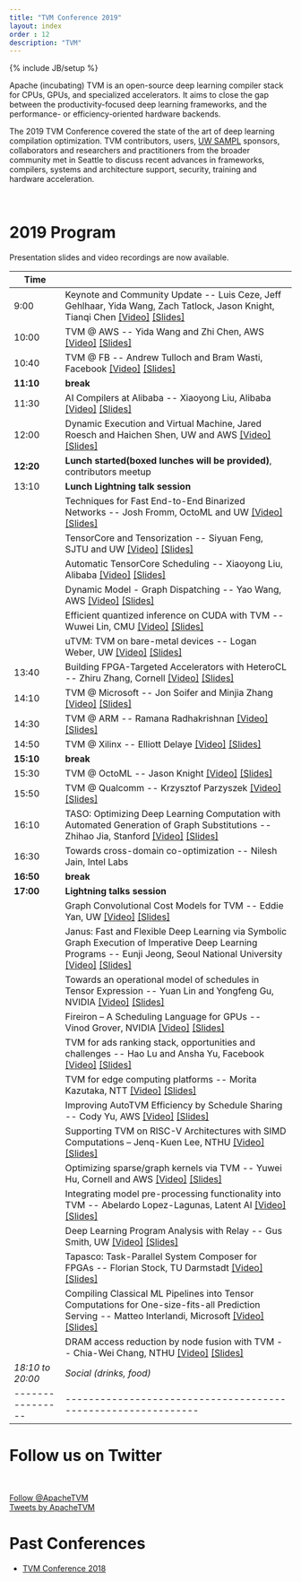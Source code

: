 ```yaml
---
title: "TVM Conference 2019"
layout: index
order : 12
description: "TVM"
---
```

{% include JB/setup %}

Apache (incubating) TVM is an open-source deep learning compiler stack for CPUs, GPUs, and specialized accelerators. It
aims to close the gap between the productivity-focused deep learning frameworks, and the performance- or
efficiency-oriented hardware backends.

The 2019 TVM Conference covered the state of the art of deep learning compilation optimization. TVM
contributors, users, [UW SAMPL](http://sampl.ai) sponsors, collaborators and researchers and practitioners
from the broader community met in Seattle to discuss recent advances in frameworks, compilers, systems and
architecture support, security, training and hardware acceleration.

<br>

# 2019 Program

Presentation slides and video recordings are now available.

| Time           |                                                            |
|----------------|-------------------------------------------------------------|
| 9:00  | Keynote and Community Update -- Luis Ceze, Jeff Gehlhaar, Yida Wang, Zach Tatlock, Jason Knight, Tianqi Chen [[Video]](https://youtu.be/npqO0hVXZwU?list=PLTPQEx-31JXjA2ZmvYT5s0RqDXFXTSjyL&t=1)  [[Slides]](slides/2019/tvmconf-keynote-dec19.pdf)|
| 10:00 | TVM @ AWS -- Yida Wang and Zhi Chen, AWS [[Video]](https://youtu.be/npqO0hVXZwU?list=PLTPQEx-31JXjA2ZmvYT5s0RqDXFXTSjyL&t=3542) [[Slides]](slides/2019/Yida-Wang-Zhi-Chen-AWS.pdf)|
| 10:40 | TVM @ FB -- Andrew Tulloch and Bram Wasti, Facebook [[Video]](https://youtu.be/npqO0hVXZwU?list=PLTPQEx-31JXjA2ZmvYT5s0RqDXFXTSjyL&t=5861) [[Slides]](slides/2019/Andrew-Tulloch-Bram-Wasti-FB.pdf)|
| **11:10** | **break** |
| 11:30  | AI Compilers at Alibaba -- Xiaoyong Liu, Alibaba [[Video]](https://youtu.be/EMSLbMfAJ8U?list=PLTPQEx-31JXjA2ZmvYT5s0RqDXFXTSjyL&t=24) [[Slides]](slides/2019/Xiaoyong-Liu-Alibaba.pdf)||
| 12:00  | Dynamic Execution and Virtual Machine, Jared Roesch and Haichen Shen, UW and AWS [[Video]](https://youtu.be/EMSLbMfAJ8U?list=PLTPQEx-31JXjA2ZmvYT5s0RqDXFXTSjyL&t=1798) [[Slides]](slides/2019/Jared-Roesch-Haichen-Shen-RelayVM.pdf) |
| **12:20**  | **Lunch started(boxed lunches will be provided)**, contributors meetup |
| 13:10  | **Lunch Lightning talk session** |
|        | Techniques for Fast End-to-End Binarized Networks -- Josh Fromm, OctoML and UW [[Video]](https://youtu.be/WDo-k0syZi4?list=PLTPQEx-31JXjA2ZmvYT5s0RqDXFXTSjyL&t=9) [[Slides]](slides/2019/L01-Josh-Fromm.pdf) |
|        | TensorCore and Tensorization -- Siyuan Feng, SJTU and UW [[Video]](https://youtu.be/WDo-k0syZi4?list=PLTPQEx-31JXjA2ZmvYT5s0RqDXFXTSjyL&t=361) [[Slides]](slides/2019/L02-Siyuan-Feng.pdf) ||
|        | Automatic TensorCore Scheduling -- Xiaoyong Liu, Alibaba [[Video]](https://youtu.be/WDo-k0syZi4?list=PLTPQEx-31JXjA2ZmvYT5s0RqDXFXTSjyL&t=625) [[Slides]](slides/2019/L03-Xiaoyong-Liu.pdf) ||
|        | Dynamic Model - Graph Dispatching -- Yao Wang, AWS [[Video]](https://youtu.be/WDo-k0syZi4?list=PLTPQEx-31JXjA2ZmvYT5s0RqDXFXTSjyL&t=911) [[Slides]](slides/2019/L04-Yao-Wang.pdf) ||
|        | Efficient quantized inference on CUDA with TVM -- Wuwei Lin, CMU [[Video]](https://youtu.be/WDo-k0syZi4?list=PLTPQEx-31JXjA2ZmvYT5s0RqDXFXTSjyL&t=1186) [[Slides]](slides/2019/L05-Wuwei-Lin.pdf) ||
|        | uTVM: TVM on bare-metal devices  -- Logan Weber, UW [[Video]](https://youtu.be/WDo-k0syZi4?list=PLTPQEx-31JXjA2ZmvYT5s0RqDXFXTSjyL&t=1479) [[Slides]](slides/2019/L06-Logan-Weber.pdf) ||
| 13:40 | Building FPGA-Targeted Accelerators with HeteroCL -- Zhiru Zhang, Cornell [[Video]](https://youtu.be/WDo-k0syZi4?list=PLTPQEx-31JXjA2ZmvYT5s0RqDXFXTSjyL&t=1762) [[Slides]](slides/2019/Zhiru-Zhang-HetroCL.pdf)|
| 14:10 | TVM @ Microsoft -- Jon Soifer and Minjia Zhang [[Video]](https://youtu.be/WDo-k0syZi4?list=PLTPQEx-31JXjA2ZmvYT5s0RqDXFXTSjyL&t=3547)  [[Slides]](slides/2019/Jon-Soifer-Minjia-Zhang-Microsoft.pdf)|
| 14:30 | TVM @ ARM  -- Ramana Radhakrishnan [[Video]](https://youtu.be/WDo-k0syZi4?list=PLTPQEx-31JXjA2ZmvYT5s0RqDXFXTSjyL&t=4478) [[Slides]](slides/2019/Ramana-Radhakrishnan-ARM.pdf)|
| 14:50 | TVM @ Xilinx -- Elliott Delaye [[Video]](https://youtu.be/WDo-k0syZi4?list=PLTPQEx-31JXjA2ZmvYT5s0RqDXFXTSjyL&t=5856) [[Slides]](slides/2019/Elliott-Delaye-Xilinx.pdf)|
| **15:10** | **break** |
| 15:30 | TVM @ OctoML -- Jason Knight [[Video]](https://youtu.be/DoKeicm1hH0?list=PLTPQEx-31JXjA2ZmvYT5s0RqDXFXTSjyL&t=728) [[Slides]](slides/2019/Jason-Knight-OctoML.pdf)|
| 15:50 | TVM @ Qualcomm  -- Krzysztof Parzyszek [[Video]](https://youtu.be/DoKeicm1hH0?list=PLTPQEx-31JXjA2ZmvYT5s0RqDXFXTSjyL&t=1705) [[Slides]](slides/2019/Krzysztof-Parzyszek-Qualcomm.pdf)|
| 16:10 |  TASO: Optimizing Deep Learning Computation with Automated Generation of Graph Substitutions -- Zhihao Jia, Stanford [[Video]](https://youtu.be/DoKeicm1hH0?list=PLTPQEx-31JXjA2ZmvYT5s0RqDXFXTSjyL&t=3000) [[Slides]](slides/2019/Zhihao-Jia-TASO.pdf)|
| 16:30 | Towards cross-domain co-optimization -- Nilesh Jain, Intel Labs |
| **16:50** | **break** |
| **17:00** | **Lightning talks session** |
|       | Graph Convolutional Cost Models for TVM -- Eddie Yan, UW [[Video]](https://youtu.be/7-EaUUC6QZs?list=PLTPQEx-31JXjA2ZmvYT5s0RqDXFXTSjyL&t=58) [[Slides]](slides/2019/E01-Eddie-Yan.pdf)|
|       | Janus: Fast and Flexible Deep Learning via Symbolic Graph Execution of Imperative Deep Learning Programs -- Eunji Jeong, Seoul National University [[Video]](https://youtu.be/7-EaUUC6QZs?list=PLTPQEx-31JXjA2ZmvYT5s0RqDXFXTSjyL&t=327) [[Slides]](slides/2019/E02-Eunji-Jeong.pdf)|
|       | Towards an operational model of schedules in Tensor Expression -- Yuan Lin and Yongfeng Gu, NVIDIA [[Video]](https://youtu.be/7-EaUUC6QZs?list=PLTPQEx-31JXjA2ZmvYT5s0RqDXFXTSjyL&t=610) [[Slides]](slides/2019/E03-Yuan-Lin-Yongfeng-Gu.pdf)|
|       | Fireiron – A Scheduling Language for GPUs -- Vinod Grover, NVIDIA [[Video]](https://youtu.be/7-EaUUC6QZs?list=PLTPQEx-31JXjA2ZmvYT5s0RqDXFXTSjyL&t=912) [[Slides]](slides/2019/E04-Vinod-Grover.pdf)||
|       | TVM for ads ranking stack, opportunities and challenges -- Hao Lu and Ansha Yu, Facebook [[Video]](https://youtu.be/7-EaUUC6QZs?list=PLTPQEx-31JXjA2ZmvYT5s0RqDXFXTSjyL&t=1243) [[Slides]](slides/2019/E05-Hao-Lu-Ansha-Yu.pdf)||
|       | TVM for edge computing platforms --  Morita Kazutaka, NTT  [[Video]](https://youtu.be/7-EaUUC6QZs?list=PLTPQEx-31JXjA2ZmvYT5s0RqDXFXTSjyL&t=1553) [[Slides]](slides/2019/E06-Kazutaka-Morita.pdf)||
|       | Improving AutoTVM Efficiency by Schedule Sharing -- Cody Yu, AWS [[Video]](https://youtu.be/7-EaUUC6QZs?list=PLTPQEx-31JXjA2ZmvYT5s0RqDXFXTSjyL&t=1822) [[Slides]](slides/2019/E07-Cody-Yu.pdf)||
|       | Supporting TVM on RISC-V Architectures with SIMD  Computations – Jenq-Kuen Lee, NTHU [[Video]](https://youtu.be/7-EaUUC6QZs?list=PLTPQEx-31JXjA2ZmvYT5s0RqDXFXTSjyL&t=2067) [[Slides]](slides/2019/E08-Jenq-Kuen-Lee.pdf)||
|       | Optimizing sparse/graph kernels via TVM -- Yuwei Hu, Cornell and AWS [[Video]](https://youtu.be/7-EaUUC6QZs?list=PLTPQEx-31JXjA2ZmvYT5s0RqDXFXTSjyL&t=2453)  [[Slides]](slides/2019/E09-Yuwei-Hu.pdf)||
|       | Integrating model pre-processing functionality into TVM -- Abelardo Lopez-Lagunas, Latent AI [[Video]](https://youtu.be/7-EaUUC6QZs?list=PLTPQEx-31JXjA2ZmvYT5s0RqDXFXTSjyL&t=2731)  [[Slides]](slides/2019/E10-Abelardo-Lopez-Lagunas.pdf)||
|       | Deep Learning Program Analysis with Relay -- Gus Smith, UW [[Video]](https://youtu.be/7-EaUUC6QZs?list=PLTPQEx-31JXjA2ZmvYT5s0RqDXFXTSjyL&t=3042) [[Slides]](slides/2019/E11-Gus-Smith.pdf)||
|       | Tapasco: Task-Parallel System Composer for FPGAs -- Florian Stock, TU Darmstadt [[Video]](https://youtu.be/7-EaUUC6QZs?list=PLTPQEx-31JXjA2ZmvYT5s0RqDXFXTSjyL&t=3350) [[Slides]](slides/2019/E12-Florian-Stock.pdf)||
|       | Compiling Classical ML Pipelines into Tensor Computations for One-size-fits-all Prediction Serving -- Matteo Interlandi, Microsoft [[Video]](https://youtu.be/7-EaUUC6QZs?list=PLTPQEx-31JXjA2ZmvYT5s0RqDXFXTSjyL&t=3817) [[Slides]](slides/2019/E13-Matteo-Interlandi.pdf)||
|       | DRAM access reduction by node fusion with TVM -- Chia-Wei Chang, NTHU [[Video]](https://youtu.be/7-EaUUC6QZs?list=PLTPQEx-31JXjA2ZmvYT5s0RqDXFXTSjyL&t=4163) [[Slides]](slides/2019/E14-Chia-Wei-Chang.pdf)||
| *18:10 to 20:00* | *Social (drinks, food)* |
|----------------|-------------------------------------------------------------|


# Follow us on Twitter

<br>

<a href="https://twitter.com/ApacheTVM?ref_src=twsrc%5Etfw" class="twitter-follow-button" data-show-count="false">Follow @ApacheTVM</a><script async src="https://platform.twitter.com/widgets.js" charset="utf-8"></script>
<br>
<a class="twitter-timeline" width="500" height="700" href="https://twitter.com/ApacheTVM?ref_src=twsrc%5Etfw">Tweets by ApacheTVM</a> <script async src="https://platform.twitter.com/widgets.js" charset="utf-8"></script>

# Past Conferences

- [TVM Conference 2018](2018)










